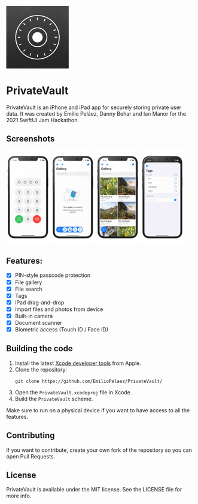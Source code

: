![Private Vault Logo](./logo.png)
# PrivateVault

PrivateVault is an iPhone and iPad app for securely storing private user data. It was created by Emilio Peláez, Danny Behar and Ian Manor for the 2021 SwiftUI Jam Hackathon.

## Screenshots

<p float="left">
  <img src="./Screenshots/LockScreen.png" alt="Lock Screen" width=23% height=23%>
  <img src="./Screenshots/Add_Files.png" alt="Add Files" width=23% height=23%>
  <img src="./Screenshots/Gallery.png" alt="Gallery" width=23% height=23%>
  <img src="./Screenshots/Tags.png" alt="Tags" width=23% height=23%>
</p>

## Features:
- [x] PIN-style passcode protection
- [x] File gallery
- [x] File search 
- [x] Tags
- [x] iPad drag-and-drop
- [x] Import files and photos from device
- [x] Built-in camera
- [x] Document scanner
- [x] Biometric access (Touch ID / Face ID)

## Building the code

1. Install the latest [Xcode developer tools](https://developer.apple.com/xcode/downloads/) from Apple.
1. Clone the repository:
    ```shell
    git clone https://github.com/EmilioPelaez/PrivateVault/
    ```
1. Open the `PrivateVault.xcodeproj` file in Xcode.
1. Build the `PrivateVault` scheme.

Make sure to run on a physical device if you want to have access to all the features. 

## Contributing

If you want to contribute, create your own fork of the repository so you can open Pull Requests.

## License

PrivateVault is available under the MIT license. See the LICENSE file for more info.
